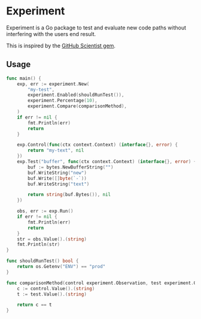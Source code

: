 # Experiment

Experiment is a Go package to test and evaluate new code paths without
interfering with the users end result.

This is inspired by the [GitHub Scientist gem](https://github.com/github/scientist).

## Usage

```go
func main() {
	exp, err := experiment.New(
		"my-test",
		experiment.Enabled(shouldRunTest()),
		experiment.Percentage(10),
		experiment.Compare(comparisonMethod),
	)
	if err != nil {
		fmt.Println(err)
		return
	}

	exp.Control(func(ctx context.Context) (interface{}, error) {
        return "my-text", nil
	})
	exp.Test("buffer", func(ctx context.Context) (interface{}, error) {
		buf := bytes.NewBufferString("")
		buf.WriteString("new")
		buf.Write([]byte(`-`))
		buf.WriteString("text")

		return string(buf.Bytes()), nil
	})

	obs, err := exp.Run()
	if err != nil {
		fmt.Println(err)
		return
	}
	str = obs.Value().(string)
	fmt.Println(str)
}

func shouldRunTest() bool {
	return os.Getenv("ENV") == "prod"
}

func comparisonMethod(control experiment.Observation, test experiment.Observation) bool {
	c := control.Value().(string)
	t := test.Value().(string)

	return c == t
}
```
